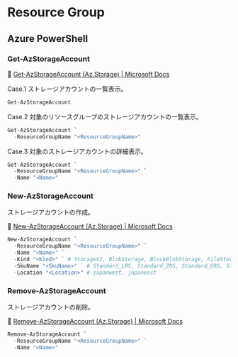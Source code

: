 # Resource Group

## Azure PowerShell

### Get-AzStorageAccount

:link: [Get-AzStorageAccount (Az.Storage) | Microsoft Docs](https://docs.microsoft.com/ja-jp/powershell/module/Az.Storage/Get-AzStorageAccount)  

Case.1 ストレージアカウントの一覧表示。  

```powershell
Get-AzStorageAccount
```

Case.2 対象のリソースグループのストレージアカウントの一覧表示。  

```powershell
Get-AzStorageAccount `
  -ResourceGroupName "<ResourceGroupName>"
```

Case.3 対象のストレージアカウントの詳細表示。  

```powershell
Get-AzStorageAccount `
  -ResourceGroupName "<ResourceGroupName>" `
  -Name "<Name>"
```

### New-AzStorageAccount

ストレージアカウントの作成。  

:link: [New-AzStorageAccount (Az.Storage) | Microsoft Docs](https://docs.microsoft.com/ja-jp/powershell/module/az.storage/new-azstorageaccount)  

```powershell
New-AzStorageAccount `
  -ResourceGroupName "<ResourceGroupName>" `
  -Name "<Name>" `
  -Kind "<Kind>" ` # StorageV2, BlobStorage, BlockBlobStorage, FileStorage, Storage
  -SkuName "<SkuName>" ` # Standard_LRS, Standard_ZRS, Standard_GRS, Standard_RAGRS, Premium_LRS, Premium_ZRS, Standard_GZRS, Standard_RAGZRS
  -Location "<Location>" # japanwest, japaneast
```

### Remove-AzStorageAccount

ストレージアカウントの削除。  

:link: [Remove-AzStorageAccount (Az.Storage) | Microsoft Docs](https://docs.microsoft.com/ja-jp/powershell/module/Az.Storage/Remove-AzStorageAccount)  

```powershell
Remove-AzStorageAccount `
  -ResourceGroupName "<ResourceGroupName>" `
  -Name "<Name>"
```
